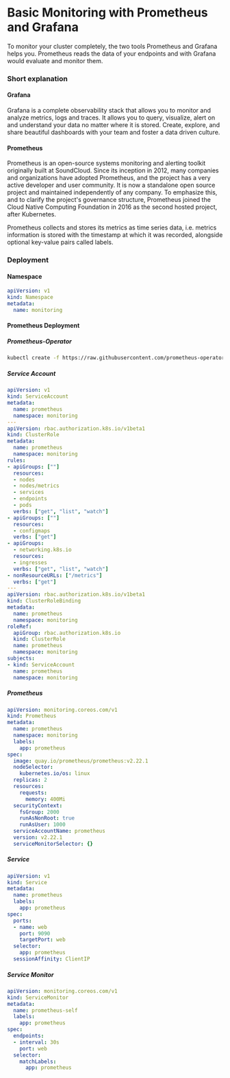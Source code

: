 # Basic Monitoring with Prometheus and Grafana

To monitor your cluster completely, the two tools Prometheus and Grafana helps you.
Prometheus reads the data of your endpoints and with Grafana would evaluate and monitor them.

### Short explanation

#### Grafana
Grafana is a complete observability stack that allows you to monitor and analyze metrics, logs and traces. It allows you to query, visualize, alert on and understand your data no matter where it is stored. Create, explore, and share beautiful dashboards with your team and foster a data driven culture.

#### Prometheus
Prometheus is an open-source systems monitoring and alerting toolkit originally built at SoundCloud. Since its inception in 2012, many companies and organizations have adopted Prometheus, and the project has a very active developer and user community. It is now a standalone open source project and maintained independently of any company. To emphasize this, and to clarify the project's governance structure, Prometheus joined the Cloud Native Computing Foundation in 2016 as the second hosted project, after Kubernetes.

Prometheus collects and stores its metrics as time series data, i.e. metrics information is stored with the timestamp at which it was recorded, alongside optional key-value pairs called labels.

### Deployment

#### Namespace
```yaml
apiVersion: v1
kind: Namespace
metadata:
  name: monitoring
```

#### Prometheus Deployment
##### Prometheus-Operator
```bash
kubectl create -f https://raw.githubusercontent.com/prometheus-operator/prometheus-operator/master/bundle.yaml -n monitoring
```

##### Service Account
```yaml
apiVersion: v1
kind: ServiceAccount
metadata:
  name: prometheus
  namespace: monitoring
---
apiVersion: rbac.authorization.k8s.io/v1beta1
kind: ClusterRole
metadata:
  name: prometheus
  namespace: monitoring
rules:
- apiGroups: [""]
  resources:
  - nodes
  - nodes/metrics
  - services
  - endpoints
  - pods
  verbs: ["get", "list", "watch"]
- apiGroups: [""]
  resources:
  - configmaps
  verbs: ["get"]
- apiGroups:
  - networking.k8s.io
  resources:
  - ingresses
  verbs: ["get", "list", "watch"]
- nonResourceURLs: ["/metrics"]
  verbs: ["get"]
---
apiVersion: rbac.authorization.k8s.io/v1beta1
kind: ClusterRoleBinding
metadata:
  name: prometheus
  namespace: monitoring
roleRef:
  apiGroup: rbac.authorization.k8s.io
  kind: ClusterRole
  name: prometheus
  namespace: monitoring
subjects:
- kind: ServiceAccount
  name: prometheus
  namespace: monitoring
```

##### Prometheus
```yaml
apiVersion: monitoring.coreos.com/v1
kind: Prometheus
metadata:
  name: prometheus
  namespace: monitoring
  labels:
    app: prometheus
spec:
  image: quay.io/prometheus/prometheus:v2.22.1
  nodeSelector:
    kubernetes.io/os: linux
  replicas: 2
  resources:
    requests:
      memory: 400Mi
  securityContext:
    fsGroup: 2000
    runAsNonRoot: true
    runAsUser: 1000
  serviceAccountName: prometheus
  version: v2.22.1
  serviceMonitorSelector: {}
```

##### Service
```yaml
apiVersion: v1
kind: Service
metadata:
  name: prometheus
  labels:
    app: prometheus
spec:
  ports:
  - name: web
    port: 9090
    targetPort: web
  selector:
    app: prometheus
  sessionAffinity: ClientIP
```

##### Service Monitor
```yaml
apiVersion: monitoring.coreos.com/v1
kind: ServiceMonitor
metadata:
  name: prometheus-self
  labels:
    app: prometheus
spec:
  endpoints:
  - interval: 30s
    port: web
  selector:
    matchLabels:
      app: prometheus
```
